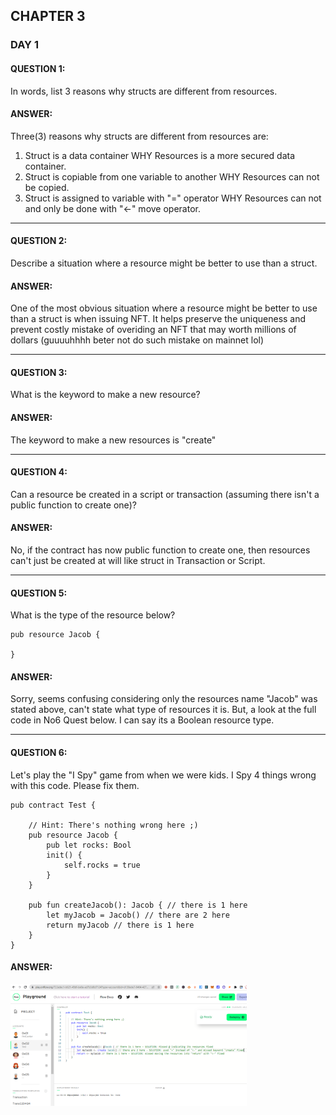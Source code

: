 ## CHAPTER 3

### DAY 1


#### QUESTION 1: 
In words, list 3 reasons why structs are different from resources.
#### ANSWER: 
Three(3) reasons why structs are different from resources are:
1. Struct is a data container WHY Resources is a more secured data container.
2. Struct is copiable from one variable to another WHY Resources can not be copied.
3. Struct is assigned to variable with "=" operator WHY Resources can not and only be done with "<-" move operator.

 <hr>
  
#### QUESTION 2: 
Describe a situation where a resource might be better to use than a struct.
#### ANSWER:
One of the most obvious situation where a resource might be better to use than a struct is when issuing NFT. 
It helps preserve the uniqueness and prevent costly mistake of overiding an NFT that may worth millions of dollars 
(guuuuhhhh beter not do such mistake on mainnet lol)

<hr>
  
#### QUESTION 3: 
What is the keyword to make a new resource?
#### ANSWER: 
The keyword to make a new resources is "create"

<hr>
  
#### QUESTION 4: 
Can a resource be created in a script or transaction (assuming there isn't a public function to create one)?
#### ANSWER:
No, if the contract has now public function to create one, then resources can't just be created at will like struct in Transaction or Script.

<hr>
  
#### QUESTION 5: 
What is the type of the resource below?
```cadence
pub resource Jacob {

}
```
#### ANSWER:
Sorry, seems confusing considering only the resources name "Jacob" was stated above, can't state what type of resources it is. But, a look at the full code in No6 Quest below. I can say its a Boolean resource type.

<hr>

  
#### QUESTION 6: 
Let's play the "I Spy" game from when we were kids. I Spy 4 things wrong with this code. Please fix them.
```cadence
pub contract Test {

    // Hint: There's nothing wrong here ;)
    pub resource Jacob {
        pub let rocks: Bool
        init() {
            self.rocks = true
        }
    }

    pub fun createJacob(): Jacob { // there is 1 here
        let myJacob = Jacob() // there are 2 here
        return myJacob // there is 1 here
    }
}
```
#### ANSWER:
<img src="https://github.com/SolomonFoskaay/cadence-edao-bootcamp-quest/blob/main/screenshots/EmeraldDAO-Cadence-Chapter3-Day1-Quests-5-FixResourcesErrorsContract.png" width="75%" height="75%">
